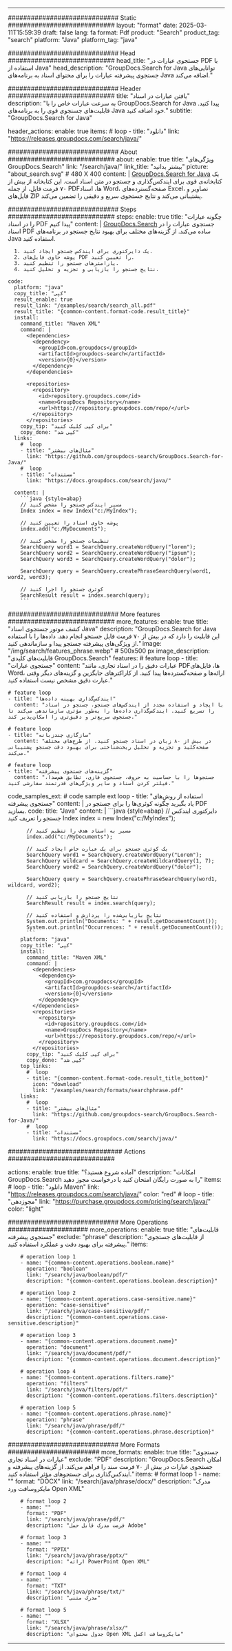 
---
############################# Static ############################
layout: "format"
date:  2025-03-11T15:59:39
draft: false
lang: fa
format: Pdf
product: "Search"
product_tag: "search"
platform: "Java"
platform_tag: "java"

############################# Head ############################
head_title: "جستجوی عبارات در PDF با استفاده از Java"
head_description: "GroupDocs.Search for Java توانایی‌های جستجوی پیشرفته عبارات را برای محتوای اسناد به برنامه‌های Java اضافه می‌کند."

############################# Header ############################
title: "یافتن عبارات در اسناد" 
description: "به سرعت عبارات خاص را با GroupDocs.Search for Java پیدا کنید. قابلیت‌های جستجوی قوی را به برنامه‌های Java خود اضافه کنید."
subtitle: "GroupDocs.Search for Java" 

header_actions:
  enable: true
  items:
    #  loop
    - title: "دانلود"
      link: "https://releases.groupdocs.com/search/java/"
      
############################# About ############################
about:
    enable: true
    title: "ویژگی‌های GroupDocs.Search"
    link: "/search/java/"
    link_title: "بیشتر بدانید"
    picture: "about_search.svg" # 480 X 400
    content: |
       [GroupDocs.Search for Java](/search/java/) یک کتابخانه‌ی قوی برای ایندکس‌گذاری و جستجو در متن اسناد است. این کتابخانه از بیش از ۷۰ فرمت فایل، از جمله PDFها، اسناد Word، صفحه‌گسترده‌های Excel، تصاویر و فایل‌های ZIP پشتیبانی می‌کند و نتایج جستجوی سریع و دقیقی را تضمین می‌کند.

############################# Steps ############################
steps:
    enable: true
    title: "چگونه عبارات را در اسناد PDF پیدا کنیم"
    content: |
      [GroupDocs.Search](/search/java/) جستجوی عبارات را در اسناد PDF ساده می‌کند. از گزینه‌های مختلف برای بهبود نتایج جستجو در برنامه‌های Java استفاده کنید.
      
      1. یک دایرکتوری برای ایندکس جستجو ایجاد کنید.
      2. پوشه حاوی فایل‌های PDF را تعیین کنید.
      3. پارامترهای جستجو را تنظیم کنید.
      4. نتایج جستجو را بازیابی و تجزیه و تحلیل کنید.
   
    code:
      platform: "java"
      copy_title: "کپی"
      result_enable: true
      result_link: "/examples/search/search_all.pdf"
      result_title: "{common-content.format-code.result_title}"
      install:
        command_title: "Maven XML"
        command: |
          <dependencies>
            <dependency>
              <groupId>com.groupdocs</groupId>
              <artifactId>groupdocs-search</artifactId>
              <version>{0}</version>
            </dependency>
          </dependencies>

          <repositories>
            <repository>
              <id>repository.groupdocs.com</id>
              <name>GroupDocs Repository</name>
              <url>https://repository.groupdocs.com/repo/</url>
            </repository>
          </repositories>
        copy_tip: "برای کپی کلیک کنید"
        copy_done: "کپی شد"
      links:
        #  loop
        - title: "مثال‌های بیشتر"
          link: "https://github.com/groupdocs-search/GroupDocs.Search-for-Java/"
        #  loop
        - title: "مستندات"
          link: "https://docs.groupdocs.com/search/java/"
          
      content: |
        ```java {style=abap}
        // مسیر ایندکس جستجو را مشخص کنید
        Index index = new Index("c:/MyIndex");

        // پوشه حاوی اسناد را تعیین کنید
        index.add("c:/MyDocuments");

        // تنظیمات جستجو را مشخص کنید
        SearchQuery word1 = SearchQuery.createWordQuery("lorem");
        SearchQuery word2 = SearchQuery.createWordQuery("ipsum");
        SearchQuery word3 = SearchQuery.createWordQuery("dolor");

        SearchQuery query = SearchQuery.createPhraseSearchQuery(word1, word2, word3);
        
        // کوئری جستجو را اجرا کنید
        SearchResult result = index.search(query);
        ```            

############################# More features ############################
more_features:
  enable: true
  title: "کشف موتور جستجوی اسناد Java"
  description: "GroupDocs.Search for Java این قابلیت را دارد که در بیش از ۷۰ فرمت فایل جستجو انجام دهد. داده‌ها را با استفاده از ویژگی‌های پیشرفته جستجو پیدا و سازماندهی کنید."
  image: "/img/search/features_phrase.webp" # 500x500 px
  image_description: "قابلیت‌های کلیدی GroupDocs.Search"
  features:
    # feature loop
    - title: "جستجوی عبارات"
      content: "عبارات دقیق را در اسناد تجاری، مانند PDFها، فایل‌های Word، ارائه‌ها و صفحه‌گسترده‌ها پیدا کنید. از کاراکترهای جایگزین و گزینه‌های دیگر وقتی عبارت دقیق مشخص نیست استفاده کنید."

    # feature loop
    - title: "ایندکس‌گذاری بهینه داده‌ها"
      content: "با ایجاد و استفاده مجدد از ایندکس‌های جستجو، جستجو در اسناد را تسریع کنید. ایندکس‌گذاری داده‌ها را به‌طور مؤثری سازماندهی می‌کند تا جستجوی سریع‌تر و دقیق‌تری را امکان‌پذیر کند."

    # feature loop
    - title: "سازگاری چندزبانه"
      content: "در بیش از ۸۰ زبان در اسناد جستجو کنید. از طرح‌های مختلف صفحه‌کلید و تجزیه و تحلیل ریخت‌شناختی برای بهبود دقت جستجو پشتیبانی می‌کند."

    # feature loop
    - title: "گزینه‌های جستجوی پیشرفته"
      content: "جستجوها را با حساسیت به حروف، جستجوی فازی، تطابق هم‌صدا، فیلتر کردن اسناد و سایر ویژگی‌های قدرتمند سفارشی کنید."
      
  code_samples_ext:
    # code sample ext loop
    - title: "استفاده از روش‌های جستجوی پیشرفته"
      content: |
        یاد بگیرید چگونه کوئری‌ها را برای جستجو در PDF بسازید.
      code:
        title: "Java"
        content: |
          ```java {style=abap}
          // دایرکتوری ایندکس جستجو را تعریف کنید
          Index index = new Index("c:/MyIndex");
              
          // مسیر به اسناد هدف را تنظیم کنید
          index.add("c:/MyDocuments");

          // یک کوئری جستجو برای یک عبارت خاص ایجاد کنید
          SearchQuery word1 = SearchQuery.createWordQuery("Lorem");
          SearchQuery wildcard = SearchQuery.createWildcardQuery(1, 7);
          SearchQuery word2 = SearchQuery.createWordQuery("dolor");

          SearchQuery query = SearchQuery.createPhraseSearchQuery(word1, wildcard, word2);

          // نتایج جستجو را بازیابی کنید
          SearchResult result = index.search(query);
          
          // نتایج بازیابی‌شده را پردازش و استفاده کنید
          System.out.println("Documents: " + result.getDocumentCount());
          System.out.println("Occurrences: " + result.getDocumentCount());
          ```
        platform: "java"
        copy_title: "کپی"
        install:
          command_title: "Maven XML"
          command: |
            <dependencies>
              <dependency>
                <groupId>com.groupdocs</groupId>
                <artifactId>groupdocs-search</artifactId>
                <version>{0}</version>
              </dependency>
            </dependencies>
            <repositories>
              <repository>
                <id>repository.groupdocs.com</id>
                <name>GroupDocs Repository</name>
                <url>https://repository.groupdocs.com/repo/</url>
              </repository>
            </repositories>
          copy_tip: "برای کپی کلیک کنید"
          copy_done: "کپی شد"
        top_links:
          #  loop
          - title: "{common-content.format-code.result_title_bottom}"
            icon: "download"
            link: "/examples/search/formats/searchphrase.pdf"
        links:
          #  loop
          - title: "مثال‌های بیشتر"
            link: "https://github.com/groupdocs-search/GroupDocs.Search-for-Java/"
          #  loop
          - title: "مستندات"
            link: "https://docs.groupdocs.com/search/java/"
            

            


############################## Actions ############################

actions:
  enable: true
  title: "آماده شروع هستید؟"
  description: "امکانات GroupDocs.Search را به صورت رایگان امتحان کنید یا درخواست مجوز دهید"
  items:
    #  loop
    - title: "دانلود Maven"
      link: "https://releases.groupdocs.com/search/java/"
      color: "red"
        #  loop
    - title: "مجوزدهی"
      link: "https://purchase.groupdocs.com/pricing/search/java/"
      color: "light"


############################# More Operations #####################
more_operations:
    enable: true
    title: "قابلیت‌های جستجوی پیشرفته"
    exclude: "phrase"
    description: "از قابلیت‌های جستجوی پیشرفته برای بهبود دقت و عملکرد استفاده کنید."
    items: 
          
        # operation loop 1
        - name: "{common-content.operations.boolean.name}"
          operation: "boolean"
          link: "/search/java/boolean/pdf/"
          description: "{common-content.operations.boolean.description}"

        # operation loop 2
        - name: "{common-content.operations.case-sensitive.name}"
          operation: "case-sensitive"
          link: "/search/java/case-sensitive/pdf/"
          description: "{common-content.operations.case-sensitive.description}"

        # operation loop 3
        - name: "{common-content.operations.document.name}"
          operation: "document"
          link: "/search/java/document/pdf/"
          description: "{common-content.operations.document.description}"

        # operation loop 4
        - name: "{common-content.operations.filters.name}"
          operation: "filters"
          link: "/search/java/filters/pdf/"
          description: "{common-content.operations.filters.description}"

        # operation loop 5
        - name: "{common-content.operations.phrase.name}"
          operation: "phrase"
          link: "/search/java/phrase/pdf/"
          description: "{common-content.operations.phrase.description}"
          
        
          
############################# More Formats ########################
more_formats:
    enable: true
    title: "جستجوی عبارات در اسناد تجاری"
    exclude: "PDF"
    description: "GroupDocs.Search امکان جستجوی عبارات در بیش از ۷۰ فرمت سند را فراهم می‌کند. از گزینه‌های پیشرفته و ایندکس‌گذاری برای جستجوهای مؤثر استفاده کنید."
    items: 
        # format loop 1
        - name: ""
          format: "DOCX"
          link: "/search/java/phrase/docx/"
          description: "مدرک مایکروسافت ورد Open XML"
          
        # format loop 2
        - name: ""
          format: "PDF"
          link: "/search/java/phrase/pdf/"
          description: "فرمت مدرک قابل حمل Adobe"
          
        # format loop 3
        - name: ""
          format: "PPTX"
          link: "/search/java/phrase/pptx/"
          description: "ارائه PowerPoint Open XML"

        # format loop 4
        - name: ""
          format: "TXT"
          link: "/search/java/phrase/txt/"
          description: "مدرک متنی"
          
        # format loop 5
        - name: ""
          format: "XLSX"
          link: "/search/java/phrase/xlsx/"
          description: "جدول محتوای Open XML مایکروسافت اکسل"
  

---